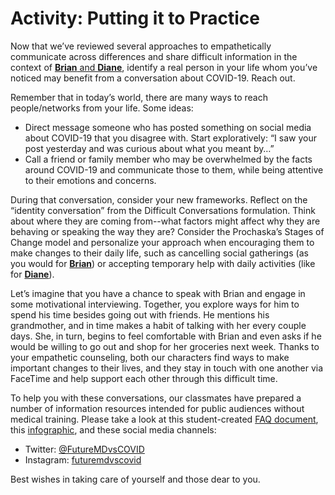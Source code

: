# Activity: Putting it to Practice

Now that we’ve reviewed several approaches to empathetically communicate across differences and share difficult information in the context of [**Brian** and **Diane**](https://curriculum.covidstudentresponse.org/curriculum-overview/cases), identify a real person in your life whom you’ve noticed may benefit from a conversation about COVID-19. Reach out.

Remember that in today’s world, there are many ways to reach people/networks from your life. Some ideas:

* Direct message someone who has posted something on social media about COVID-19 that you disagree with. Start exploratively: “I saw your post yesterday and was curious about what you meant by…” 
* Call a friend or family member who may be overwhelmed by the facts around COVID-19 and communicate those to them, while being attentive to their emotions and concerns. 

During that conversation, consider your new frameworks. Reflect on the “identity conversation” from the Difficult Conversations formulation. Think about where they are coming from--what factors might affect why they are behaving or speaking the way they are? Consider the Prochaska’s Stages of Change model and personalize your approach when encouraging them to make changes to their daily life, such as cancelling social gatherings \(as you would for [**Brian**](https://curriculum.covidstudentresponse.org/curriculum-overview/cases)\) or accepting temporary help with daily activities \(like for [**Diane**](https://curriculum.covidstudentresponse.org/curriculum-overview/cases)\).

Let’s imagine that you have a chance to speak with Brian and engage in some motivational interviewing. Together, you explore ways for him to spend his time besides going out with friends. He mentions his grandmother, and in time makes a habit of talking with her every couple days. She, in turn, begins to feel comfortable with Brian and even asks if he would be willing to go out and shop for her groceries next week. Thanks to your empathetic counseling, both our characters find ways to make important changes to their lives, and they stay in touch with one another via FaceTime and help support each other through this difficult time.

To help you with these conversations, our classmates have prepared a number of information resources intended for public audiences without medical training. Please take a look at this student-created [FAQ document](https://docs.google.com/document/d/1bvuRWyJJzcQN0zO8H--UYo1YE17GSdweYBVW6cDQ2RE/edit), this [infographic](https://drive.google.com/drive/u/1/folders/1DDCQ8TyzXX_UDtRJ9Rq8Ysreu6GEEJ2G), and these social media channels:

* Twitter: [@FutureMDvsCOVID](https://twitter.com/FutureMDvsCOVID)
* Instagram: [futuremdvscovid](https://www.instagram.com/futuremdvscovid/)

Best wishes in taking care of yourself and those dear to you.

